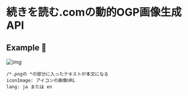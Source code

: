 # 続きを読む.comの動的OGP画像生成API

## Example 🌄
![img](https://og-image-read-more.vercel.app/%E5%AE%9F%E3%81%AF.....png?iconImage=https%3A%2F%2Ffirebasestorage.googleapis.com%2Fv0%2Fb%2Fread-more-me.appspot.com%2Fo%2Fuser%252FiimYNCkAyucez3hG0LsBo3XwBrW2%252Fimage%3Falt%3Dmedia%26token%3Dec01e464-eebf-438b-aec1-ab1a744e3521&lang=ja)

```
/*.pngの *の部分に入ったテキストが本文になる
iconImage: アイコンの画像URL
lang: ja または en
```
